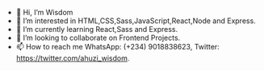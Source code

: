 - 👋 Hi, I’m Wisdom
- 👀 I’m interested in HTML,CSS,Sass,JavaScript,React,Node and Express. 
- 🌱 I’m currently learning React,Sass and Express.
- 💞️ I’m looking to collaborate on Frontend Projects.
- 📫 How to reach me WhatsApp: (+234) 9018838623, Twitter: https://twitter.com/ahuzi_wisdom.

<!---
Wizzy-05/Wizzy-05 is a ✨ special ✨ repository because its `README.md` (this file) appears on your GitHub profile.
You can click the Preview link to take a look at your changes.
--->

